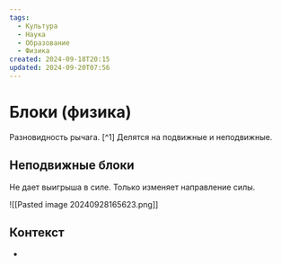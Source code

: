 ```yaml
---
tags:
  - Культура
  - Наука
  - Образование
  - Физика
created: 2024-09-18T20:15
updated: 2024-09-20T07:56
---
```

# Блоки (физика)

Разновидность рычага.  [^1]
Делятся на подвижные и неподвижные.

## Неподвижные блоки
 Не дает выигрыша в силе.
 Только изменяет направление силы.

![[Pasted image 20240928165623.png]]



## Контекст
- 

